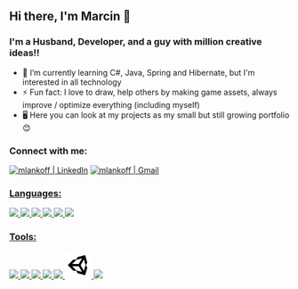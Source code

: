 ## Hi there, I'm Marcin 👋
### I'm a Husband, Developer, and a guy with million creative ideas!!

- 🌱 I’m currently learning C#, Java, Spring and Hibernate, but I'm interested in all technology
- ⚡ Fun fact: I love to draw, help others by making game assets, always improve / optimize everything (including myself)
- 🖥️ Here you can look at my projects as my small but still growing portfolio 😊
### Connect with me:


[<img alt="mlankoff | LinkedIn" width="48px" src="https://img.icons8.com/color/48/000000/linkedin.png" />][linkedin]
<a href="mailto:mlankoff@gmail.com?"><img alt="mlankoff | Gmail" width="48px" src="https://img.icons8.com/color/48/000000/gmail--v1.png" />


### Languages:

<img src="https://img.icons8.com/color/48/000000/java-coffee-cup-logo--v1.png"/>
<img src="https://img.icons8.com/color/48/000000/c-sharp-logo-2.png"/>
<img src="https://img.icons8.com/color/48/000000/html-5--v1.png"/>
<img src="https://img.icons8.com/color/48/000000/css3.png"/>
<img src="https://img.icons8.com/color/48/000000/sql.png"/>
<img src="https://img.icons8.com/color/48/000000/arduino.png"/>
  
### Tools:
  
<img src="https://img.icons8.com/color/48/000000/visual-studio-2019.png"/>
<img src="https://img.icons8.com/color/48/000000/git.png"/>
<img src="https://img.icons8.com/color/48/000000/trello.png"/>
<img src="https://img.icons8.com/color/48/000000/sublime-text.png"/>
<img src="https://icons.iconarchive.com/icons/saki/nuoveXT/48/Apps-eclipse-icon.png"/>
<img width="48px" src="https://github.com/mlankoff/mlankoff/blob/main/unity_icon_136074.svg" />
<img src="https://img.icons8.com/color/48/000000/gimp.png"/>

  

  

[linkedin]: https://www.linkedin.com/in/marcin-lankoff/
